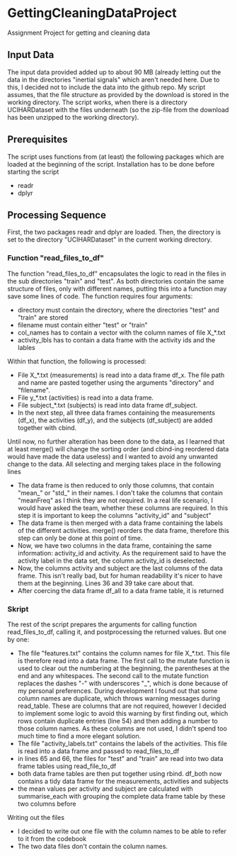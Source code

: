 # GettingCleaningDataProject
Assignment Project for getting and cleaning data

## Input Data
The input data provided added up to about 90 MB (already letting out the data in the directories "inertial signals" which aren't needed here.
Due to this, I decided not to include the data into the github repo. My script assumes, that the file structure as provided by the download is stored in the working directory. 
The script works, when there is a directory UCIHARDataset with the files underneath (so the zip-file from the download has been unzipped to the working directory).

## Prerequisites
The script uses functions from (at least) the following packages which are loaded at the beginning of the script. Installation has to be done before starting the script
* readr
* dplyr

## Processing Sequence
First, the two packages readr and dplyr are loaded.
Then, the directory is set to the directory "UCIHARDataset" in the current working directory.

### Function "read_files_to_df"
The function "read_files_to_df" encapsulates the logic to read in the files in the sub directories "train" and "test". As both directories contain the same structure of files, only with different names, putting this into a function may save some lines of code.
The function requires four arguments:
* directory must contain the directory, where the directories "test" and "train" are stored
* filename must contain either "test" or "train"
* col_names has to contain a vector with the column names of file X_*.txt
* activity_lbls has to contain a data frame with the activity ids and the lables

Within that function, the following is processed:
* File X_*.txt (measurements) is read into a data frame df_x. The file path and name are pasted together using the arguments "directory" and "filename". 
* File y_*.txt (activities) is read into a data frame. 
* File subject_*.txt (subjects) is read into data frame df_subject.
* In the next step, all three data frames containing the measurements (df_x), the activities (df_y), and the subjects (df_subject) are added together with cbind.

Until now, no further alteration has been done to the data, as I learned that at least merge() will change the sorting order (and cbind-ing reordered data would have made the data useless) and I wanted to avoid any unwanted change to the data. All selecting and merging takes place in the following lines
* The data frame is then reduced to only those columns, that contain "mean_" or "std_" in their names. I don't take the columns that contain "meanFreq" as I think they are not required. In a real life scenario, I would have asked the team, whether these columns are required. In this step it is important to keep the columns "activity_id" and "subject"
* The data frame is then merged with a data frame containing the labels of the different activities. merge() reorders the data frame, therefore this step can only be done at this point of time.
* Now, we have two columns in the data frame, containing the same information: activity_id and activity. As the requirement said to have the activity label in the data set, the column activity_id is deselected.
* Now, the columns activity and subject are the last columns of the data frame. This isn't really bad, but for human readability it's nicer to have them at the beginning. Lines 36 and 39 take care about that.
* After coercing the data frame df_all to a data frame table, it is returned

### Skript
The rest of the script prepares the arguments for calling function read_files_to_df, calling it, and postprocessing the returned values. But one by one:
* The file "features.txt" contains the column names for file X_*.txt. This file is therefore read into a data frame. The first call to the mutate function is used to clear out the numbering at the beginning, the parentheses at the end and any whitespaces. The second call to the mutate function replaces the dashes "-" with underscores "_", which is done because of my personal preferences. During development I found out that some column names are duplicate, which throws warning messages during read_table. These are columns that are not required, however I decided to implement some logic to avoid this warning by first finding out, which rows contain duplicate entries (line 54) and then adding a number to those column names. As these columns are not used, I didn't spend too much time to find a more elegant solution.
* The file "activity_labels.txt" contains the labels of the activities. This file is read into a data frame and passed to read_files_to_df
* in lines 65 and 66, the files for "test" and "train" are read into two data frame tables using read_file_to_df
* both data frame tables are then put together using rbind. df_both now contains a tidy data frame for the measurements, activities and subjects
* the mean values per activity and subject are calculated with summarise_each with grouping the complete data frame table by these two columns before

Writing out the files
* I decided to write out one file with the column names to be able to refer to it from the codebook
* The two data files don't contain the column names.
